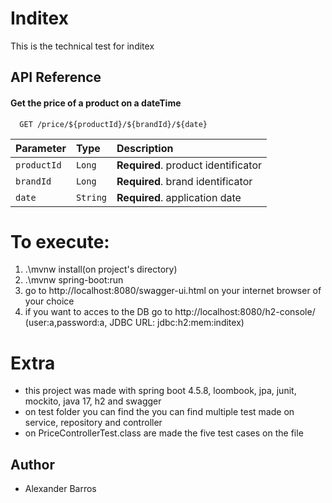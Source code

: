 
# Inditex

This is the technical test for inditex




## API Reference

#### Get the price of a product on a dateTime

```http
  GET /price/${productId}/${brandId}/${date}
```

| Parameter | Type     | Description                       |
| :-------- | :------- | :-------------------------------- |
| `productId`      | `Long` | **Required**. product identificator |
| `brandId`      | `Long` | **Required**. brand identificator |
| `date`      | `String` | **Required**. application date |




# To execute:
1) .\mvnw install(on project's directory)
2) .\mvnw spring-boot:run
3) go to http://localhost:8080/swagger-ui.html on your internet browser of your choice
4) if you want to acces to the DB go to http://localhost:8080/h2-console/ (user:a,password:a, JDBC URL: jdbc:h2:mem:inditex)

# Extra
- this project was made with spring boot 4.5.8, loombook, jpa, junit, mockito, java 17, h2 and swagger 
- on test folder you can find the you can find multiple test made on service, repository and controller
- on PriceControllerTest.class are made the five test cases on the file




## Author

- Alexander Barros

